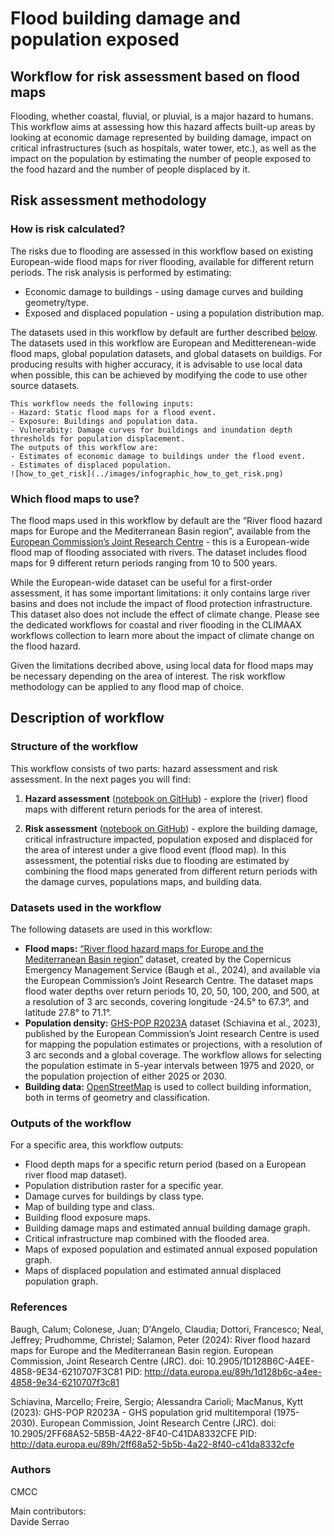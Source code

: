 # Flood building damage and population exposed
## Workflow for risk assessment based on flood maps

Flooding, whether coastal, fluvial, or pluvial, is a major hazard to humans. This workflow aims at assessing how this hazard affects built-up areas by looking at economic damage represented by building damage, impact on critical infrastructures (such as hospitals, water tower, etc.), as well as the impact on the population by estimating the number of people exposed to the food hazard and the number of people displaced by it.
 
## Risk assessment methodology

### How is risk calculated?
The risks due to flooding are assessed in this workflow based on existing European-wide flood maps for river flooding, available for different return periods. The risk analysis is performed by estimating:
- Economic damage to buildings - using damage curves and building geometry/type.
- Exposed and displaced population - using a population distribution map.

The datasets used in this workflow by default are further described [below](#datasets-used-in-the-workflow). The datasets used in this workflow are European and Meditterenean-wide flood maps, global population datasets, and global datasets on buildigs. For producing results with higher accuracy, it is advisable to use local data when possible, this can be achieved by modifying the code to use other source datasets. 

```{note}
This workflow needs the following inputs:
- Hazard: Static flood maps for a flood event.
- Exposure: Buildings and population data.
- Vulnerabity: Damage curves for buildings and inundation depth thresholds for population displacement.
The outputs of this workflow are:
- Estimates of economic damage to buildings under the flood event.
- Estimates of displaced population.
![how_to_get_risk](../images/infographic_how_to_get_risk.png)
```

### Which flood maps to use?

The flood maps used in this workflow by default are the “River flood hazard maps for Europe and the Mediterranean Basin region”, available from the [European Commission’s Joint Research Centre](https://data.jrc.ec.europa.eu/dataset/1d128b6c-a4ee-4858-9e34-6210707f3c81#description) - this is a European-wide flood map of flooding associated with rivers. The dataset includes flood maps for 9 different return periods ranging from 10 to 500 years. 

While the European-wide dataset can be useful for a first-order assessment, it has some important limitations: it only contains large river basins and does not include the impact of flood protection infrastructure. This dataset also does not include the effect of climate change. Please see the dedicated workflows for coastal and river flooding in the CLIMAAX workflows collection to learn more about the impact of climate change on the flood hazard. 

Given the limitations decribed above, using local data for flood maps may be necessary depending on the area of interest. The risk workflow methodology can be applied to any flood map of choice.

## Description of workflow 

### Structure of the workflow
This workflow consists of two parts: hazard assessment and risk assessment. In the next pages you will find:
1. **Hazard assessment** ([notebook on GitHub](Hazard_assessment_FLOOD_BUILDING_POPULATION.ipynb)) - explore the (river) flood maps with different return periods for the area of interest. 

2. **Risk assessment** ([notebook on GitHub](Risk_assessment_FLOOD_BUILDING_POPULATION.ipynb)) - explore the building damage, critical infrastructure impacted, population exposed and displaced for the area of interest under a give flood event (flood map). In this assessment, the potential risks due to flooding are estimated by combining the flood maps generated from different return periods with the damage curves, populations maps, and building data.


### Datasets used in the workflow 

The following datasets are used in this workflow:
- **Flood maps:** [“River flood hazard maps for Europe and the Mediterranean Basin region”](https://data.jrc.ec.europa.eu/dataset/1d128b6c-a4ee-4858-9e34-6210707f3c81#description) dataset, created by the Copernicus Emergency Management Service (Baugh et al., 2024), and available via the European Commission’s Joint Research Centre. The dataset maps flood water depths over return periods 10, 20, 50, 100, 200, and 500, at a resolution of 3 arc seconds, covering longitude -24.5° to 67.3°, and latitude 27.8° to 71.1°. 
- **Population density:** [GHS-POP R2023A](https://data.jrc.ec.europa.eu/dataset/2ff68a52-5b5b-4a22-8f40-c41da8332cfe) dataset (Schiavina et al., 2023), published by the European Commission’s Joint research Centre is used for mapping the population estimates or projections, with a resolution of 3 arc seconds and a global coverage. The workflow allows for selecting the population estimate in 5-year intervals between 1975 and 2020, or the population projection of either 2025 or 2030. 
- **Building data:** [OpenStreetMap](https://wiki.openstreetmap.org/wiki/Main_Page) is used to collect building information, both in terms of geometry and classification.


### Outputs of the workflow

For a specific area, this workflow outputs: 
- Flood depth maps for a specific return period (based on a European river flood map dataset). 
- Population distribution raster for a specific year. 
- Damage curves for buildings by class type. 
- Map of building type and class. 
- Building flood exposure maps. 
- Building damage maps and estimated annual building damage graph. 
- Critical infrastructure map combined with the flooded area. 
- Maps of exposed population and estimated annual exposed population graph. 
- Maps of displaced population and estimated annual displaced population graph. 

### References
Baugh, Calum; Colonese, Juan; D'Angelo, Claudia; Dottori, Francesco; Neal, Jeffrey; Prudhomme, Christel; Salamon, Peter (2024): River flood hazard maps for Europe and the Mediterranean Basin region. European Commission, Joint Research Centre (JRC). doi: 10.2905/1D128B6C-A4EE-4858-9E34-6210707F3C81 PID: http://data.europa.eu/89h/1d128b6c-a4ee-4858-9e34-6210707f3c81

Schiavina, Marcello; Freire, Sergio; Alessandra Carioli; MacManus, Kytt (2023): GHS-POP R2023A - GHS population grid multitemporal (1975-2030). European Commission, Joint Research Centre (JRC). doi: 10.2905/2FF68A52-5B5B-4A22-8F40-C41DA8332CFE PID: http://data.europa.eu/89h/2ff68a52-5b5b-4a22-8f40-c41da8332cfe


### Authors 
CMCC

Main contributors:  
Davide Serrao